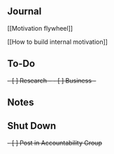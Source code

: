 ## Journal

[[Motivation flywheel]]

[[How to build internal motivation]]


## To-Do
<del>- [ ] Research - </del>
<del>- [ ] Business - </del>


## Notes


## Shut Down
<del>- [ ] Post in Accountability Group</del>
